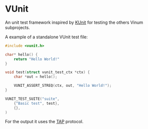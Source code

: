# VUnit

An unit test framework inspired by
[KUnit](https://www.kernel.org/doc/html/v6.11/dev-tools/kunit/index.html) for
testing the others Vinum subprojects.

A example of a standalone VUnit test file:

```c
#include <vunit.h>

char* hello() {
    return "Hello World!"
}

void test(struct vunit_test_ctx *ctx) {
	char *out = hello();

	VUNIT_ASSERT_STREQ(ctx, out, "Hello World!");
}

VUNIT_TEST_SUITE("suite",
	{"Basic test", test},
	{},
)
```

For the output it uses the [TAP](https://testanything.org/) protocol.
